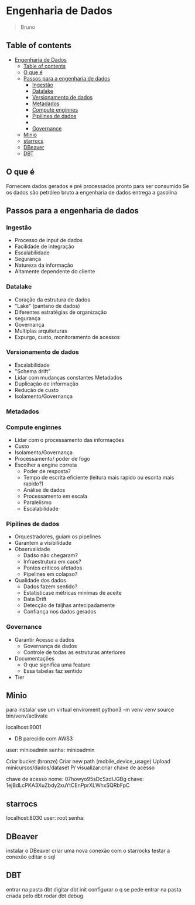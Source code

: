 # Engenharia de Dados 

> Bruno

## Table of contents
- [Engenharia de Dados](#engenharia-de-dados)
  - [Table of contents](#table-of-contents)
  - [O que é](#o-que-é)
  - [Passos para a engenharia de dados](#passos-para-a-engenharia-de-dados)
    - [Ingestão](#ingestão)
    - [Datalake](#datalake)
    - [Versionamento de dados](#versionamento-de-dados)
    - [Metadados](#metadados)
    - [Compute enginnes](#compute-enginnes)
    - [Pipilines de dados](#pipilines-de-dados)
    - [](#)
    - [Governance](#governance)
  - [Minio](#minio)
  - [starrocs](#starrocs)
  - [DBeaver](#dbeaver)
  - [DBT](#dbt)

## O que é

Fornecem dados gerados e pré processados pronto para ser consumido
Se os dados são petróleo bruto a engenharia de dados entrega a gasolina 

## Passos para a engenharia de dados

### Ingestão

- Processo de input de dados
- Facilidade de integração
- Escalabilidade
- Segurança
- Natureza da informação
- Altamente dependente do cliente

### Datalake

- Coração da estrutura de dados
- "Lake" (pantano de dados)
- Diferentes estratégias de organização
- segurança
- Governança
- Multiplas arquiteturas
- Expurgo, custo, monitoramento de acessos
  
### Versionamento de dados
- Escalabilidade
- "Schema drift"
- Lidar com mudanças constantes Metadados
- Duplicação de informação
- Redução de custo
- Isolamento/Governança
  
### Metadados

### Compute enginnes
- Lidar com o processamento das informações
- Custo
- Isolamento/Governança
- Processamento/ poder de fogo
- Escolher a engine correta
  - Poder de resposta?
  - Tempo de escrita eficiente (leitura mais rapido ou escrita mais rapido?)
  - Análise de dados
  - Processamento em escala
  - Paralelismo
  - Escalabilidade


### Pipilines de dados
- Orquestradores, guiam os pipelines
- Garantem a visibilidade
- Observalidade
  - Dadso não chegaram?
  - Infraestrutura em caos?
  - Pontos criticos afetados
  - Pipelines em colapso?
- Qualidade dos dados
  - Dados fazem sentido?
  - Estatisticase métricas minimas de aceite
  - Data Drift
  - Detecção de faljhas antecipadamente
  - Confiança nos dados gerados
  
### 

### Governance
- Garantir Acesso a dados
  - Governança de dados
  - Controle de todas as estruturas anteriores
- Documentações
  - O que significa uma feature
  - Essa tabelas faz sentido
- Tier 

## Minio
para instalar use um virtual enviroment
python3 -m venv venv
source bin/venv/activate

localhost:9001
- DB parecido com AWS3

user: minioadmin
senha: minioadmin

Criar bucket (bronze)
Criar new path (mobile_device_usage)
Upload minicursos/dados/dataset
P/ visualizar:criar chave de acesso

chave de acesso
nome: 07howyo95sDcSzdIJGBg
chave: 1ejBdLcPKA3XuZbdy2xuYtCEnPprXLWhxSQRbFpC 

## starrocs

localhost:8030
user: root
senha:

## DBeaver
instalar o DBeaver
criar uma nova conexão com o starrocks
testar a conexão
editar o sql


## DBT
entrar na pasta dbt 
digitar dbt init
configurar o q se pede
entrar na pasta criada pelo dbt
rodar dbt debug
